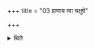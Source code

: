 +++
title = "03 प्राणाय त्वा चक्षुषे"

+++

<details><summary>थिते</summary>

प्राणाय त्वा चक्षुषे त्वेति चतस्रः स्वयमातृणाः प्रतिदिशम् ३
</details>
